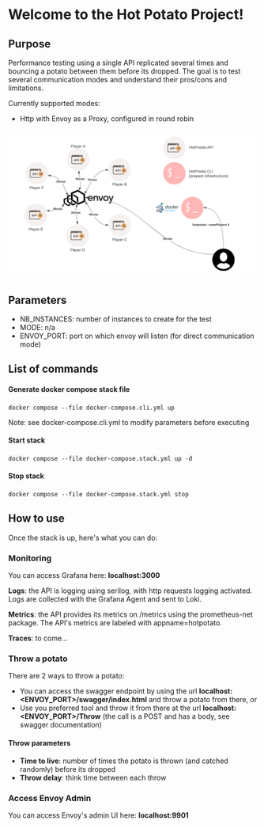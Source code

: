 # Welcome to the Hot Potato Project!
## Purpose
Performance testing using a single API replicated several times and bouncing a potato between them before its dropped. The goal is to test several communication modes and understand their pros/cons and limitations.

Currently supported modes:
- Http with Envoy as a Proxy, configured in round robin

![](./imgs/http-architecture.png)

## Parameters
- NB_INSTANCES: number of instances to create for the test
- MODE: n/a
- ENVOY_PORT: port on which envoy will listen (for direct communication mode)

## List of commands

#### Generate docker compose stack file
```docker compose --file docker-compose.cli.yml up```

Note: see docker-compose.cli.yml to modify parameters before executing

#### Start stack
```docker compose --file docker-compose.stack.yml up -d```

#### Stop stack
```docker compose --file docker-compose.stack.yml stop```

## How to use
Once the stack is up, here's what you can do:

### Monitoring
You can access Grafana here: **localhost:3000**

**Logs**: the API is logging using serilog, with http requests logging activated. Logs are collected with the Grafana Agent and sent to Loki.

**Metrics**: the API provides its metrics on /metrics using the prometheus-net package. The API's metrics are labeled with appname=hotpotato. 

**Traces**: to come...

### Throw a potato
There are 2 ways to throw a potato:
- You can access the swagger endpoint by using the url **localhost:<ENVOY_PORT>/swagger/index.html** and throw a potato from there, or 
- Use you preferred tool and throw it from there at the url **localhost:<ENVOY_PORT>/Throw** (the call is a POST and has a body, see swagger documentation)

#### Throw parameters
- **Time to live**: number of times the potato is thrown (and catched randomly) before its dropped
- **Throw delay**: think time between each throw

### Access Envoy Admin
You can access Envoy's admin UI here: **localhost:9901** 
